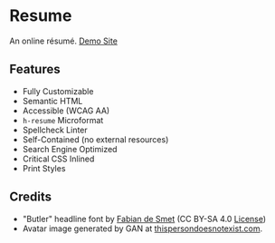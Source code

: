# Resume

An online résumé. [Demo Site](https://demo-resume.netlify.app)

## Features

* Fully Customizable
* Semantic HTML
* Accessible (WCAG AA) 
* `h-resume` Microformat
* Spellcheck Linter
* Self-Contained (no external resources)
* Search Engine Optimized
* Critical CSS Inlined
* Print Styles

## Credits

* "Butler" headline font by [Fabian de Smet](https://fabiandesmet.com/portfolio/butler-font/) (CC BY-SA 4.0 [License](https://github.com/maxboeck/resume/tree/master/src/assets/fonts/Butler_ButlerStencil_FontLicense_v1_0.pdf))
* Avatar image generated by GAN at [thispersondoesnotexist.com](https://www.thispersondoesnotexist.com/).
